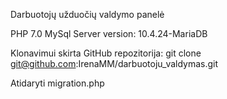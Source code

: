 Darbuotojų užduočių valdymo panelė

PHP 7.0
MySql Server version: 10.4.24-MariaDB

Klonavimui skirta GitHub repozitorija:
git clone git@github.com:IrenaMM/darbuotoju_valdymas.git

Atidaryti migration.php
